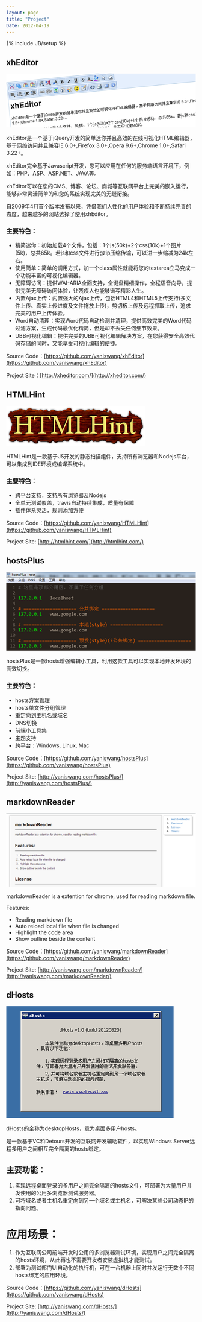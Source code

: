 ```yaml
---
layout: page
title: "Project"
Date: 2012-04-19
---
```

{% include JB/setup %}

xhEditor
-------
![xheditor](/images/xheditor.png)

xhEditor是一个基于jQuery开发的简单迷你并且高效的在线可视化HTML编辑器，基于网络访问并且兼容IE 6.0+,Firefox 3.0+,Opera 9.6+,Chrome 1.0+,Safari 3.22+。

xhEditor完全基于Javascript开发，您可以应用在任何的服务端语言环境下，例如：PHP、ASP、ASP.NET、JAVA等。

xhEditor可以在您的CMS、博客、论坛、商城等互联网平台上完美的嵌入运行，能够非常灵活简单的和您的系统实现完美的无缝衔接。

自2009年4月首个版本发布以来，凭借我们人性化的用户体验和不断持续完善的态度，越来越多的网站选择了使用xhEditor。

### 主要特色：

* 精简迷你：初始加载4个文件，包括：1个js(50k)+2个css(10k)+1个图片(5k)，总共65k。若js和css文件进行gzip压缩传输，可以进一步缩减为24k左右。
* 使用简单：简单的调用方式，加一个class属性就能将您的textarea立马变成一个功能丰富的可视化编辑器。
* 无障碍访问：提供WAI-ARIA全面支持，全键盘精细操作，全程语音向导，提供完美无障碍访问体验，让残疾人也能够谱写精彩人生。
* 内置Ajax上传：内置强大的Ajax上传，包括HTML4和HTML5上传支持(多文件上传、真实上传进度及文件拖放上传)，剪切板上传及远程抓取上传，追求完美的用户上传体验。
* Word自动清理：实现Word代码自动检测并清理，提供高效完美的Word代码过滤方案，生成代码最优化精简，但是却不丢失任何细节效果。
* UBB可视化编辑：提供完美的UBB可视化编辑解决方案，在您获得安全高效代码存储的同时，又能享受可视化编辑的便捷。

Source Code：[https://github.com/yaniswang/xhEditor](https://github.com/yaniswang/xhEditor)

Project Site：[http://xheditor.com/](http://xheditor.com/)


HTMLHint
-------
![HTMLHint](/images/htmlhint.png)

HTMLHint是一款基于JS开发的静态扫描组件，支持所有浏览器和Nodejs平台，可以集成到IDE环境或编译系统中。

### 主要特色：

* 跨平台支持，支持所有浏览器及Nodejs
* 全单元测试覆盖，travis自动持续集成，质量有保障
* 插件体系灵活，规则添加方便

Source Code：[https://github.com/yaniswang/HTMLHint](https://github.com/yaniswang/HTMLHint)

Project Site: [http://htmlhint.com/](http://htmlhint.com/)

hostsPlus
-------
![hostsPlus](/images/hostsplus.png)

hostsPlus是一款hosts增强编辑小工具，利用这款工具可以实现本地开发环境的高效切换。

### 主要特色：

* hosts方案管理
* hosts单文件分组管理
* 重定向到主机名或域名
* DNS切换
* 前端小工具集
* 主题支持
* 跨平台：Windows, Linux, Mac

Source Code：[https://github.com/yaniswang/hostsPlus](https://github.com/yaniswang/hostsPlus)

Project Site: [http://yaniswang.com/hostsPlus/](http://yaniswang.com/hostsPlus/)

markdownReader
-------
![markdownReader](/images/markdownreader.png)

markdownReader is a extention for chrome, used for reading markdown file.

Features:

* Reading markdown file
* Auto reload local file when file is changed
* Highlight the code area
* Show outline beside the content

Source Code：[https://github.com/yaniswang/markdownReader](https://github.com/yaniswang/markdownReader)

Project Site: [http://yaniswang.com/markdownReader/](http://yaniswang.com/markdownReader/)

dHosts
-------
![dHosts](/images/dhosts.png)

dHosts的全称为desktopHosts，意为桌面多用户hosts。

是一款基于VC和Detours开发的互联网开发辅助软件，以实现Windows Server远程多用户之间相互完全隔离的hosts绑定。

主要功能：
-------

1. 实现远程桌面登录的多用户之间完全隔离的hosts文件，可部署为大量用户并发使用的公用多浏览器测试服务器。
2. 可将域名或者主机名重定向到另一个域名或主机名，可解决某些公司动态IP的指向问题。

应用场景：
================

1. 作为互联网公司前端开发时公用的多浏览器测试环境，实现用户之间完全隔离的hosts环境，从此再也不需要开发者安装虚拟机才能测试。
2. 部署为测试部门UI自动化的执行机，可在一台机器上同时并发运行无数个不同hosts绑定的应用环境。

Source Code：[https://github.com/yaniswang/dHosts](https://github.com/yaniswang/dHosts)

Project Site: [http://yaniswang.com/dHosts/](http://yaniswang.com/dHosts/)